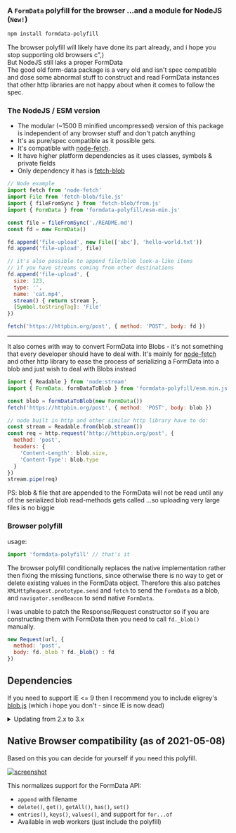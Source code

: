 ### A `FormData` polyfill for the browser ...and a module for NodeJS (`New!`)

```bash
npm install formdata-polyfill
```

The browser polyfill will likely have done its part already, and i hope you stop supporting old browsers c",)<br>
But NodeJS still laks a proper FormData<br>The good old form-data package is a very old and isn't spec compatible and dose some abnormal stuff to construct and read FormData instances that other http libraries are not happy about when it comes to follow the spec.

### The NodeJS / ESM version
- The modular (~1500 B minified uncompressed) version of this package is independent of any browser stuff and don't patch anything
- It's as pure/spec compatible as it possible gets.
- It's compatible with [node-fetch](https://github.com/node-fetch/node-fetch).
- It have higher platform dependencies as it uses classes, symbols & private fields
- Only dependency it has is [fetch-blob](https://github.com/node-fetch/fetch-blob)

```js
// Node example
import fetch from 'node-fetch'
import File from 'fetch-blob/file.js'
import { fileFromSync } from 'fetch-blob/from.js'
import { FormData } from 'formdata-polyfill/esm-min.js'

const file = fileFromSync('./README.md')
const fd = new FormData()

fd.append('file-upload', new File(['abc'], 'hello-world.txt'))
fd.append('file-upload', file)

// it's also possible to append file/blob look-a-like items
// if you have streams coming from other destinations
fd.append('file-upload', {
  size: 123,
  type: '',
  name: 'cat.mp4',
  stream() { return stream },
  [Symbol.toStringTag]: 'File'
})

fetch('https://httpbin.org/post', { method: 'POST', body: fd })
```

----

It also comes with way to convert FormData into Blobs - it's not something that every developer should have to deal with.
It's mainly for [node-fetch](https://github.com/node-fetch/node-fetch) and other http library to ease the process of serializing a FormData into a blob and just wish to deal with Blobs instead
```js
import { Readable } from 'node:stream'
import { FormData, formDataToBlob } from 'formdata-polyfill/esm.min.js'

const blob = formDataToBlob(new FormData())
fetch('https://httpbin.org/post', { method: 'POST', body: blob })

// node built in http and other similar http library have to do:
const stream = Readable.from(blob.stream())
const req = http.request('http://httpbin.org/post', {
  method: 'post',
  headers: {
    'Content-Length': blob.size,
    'Content-Type': blob.type
  }
})
stream.pipe(req)
```

PS: blob & file that are appended to the FormData will not be read until any of the serialized blob read-methods gets called
...so uploading very large files is no biggie

### Browser polyfill

usage:

```js
import 'formdata-polyfill' // that's it
```

The browser polyfill conditionally replaces the native implementation rather then fixing the missing functions,
since otherwise there is no way to get or delete existing values in the FormData object.
Therefore this also patches `XMLHttpRequest.prototype.send` and `fetch` to send the `FormData` as a blob,
and `navigator.sendBeacon` to send native `FormData`.

I was unable to patch the Response/Request constructor
so if you are constructing them with FormData then you need to call `fd._blob()` manually.

```js
new Request(url, {
  method: 'post',
  body: fd._blob ? fd._blob() : fd
})
```

Dependencies
---

If you need to support IE <= 9 then I recommend you to include eligrey's [blob.js]
(which i hope you don't - since IE is now dead)

<details>
    <summary>Updating from 2.x to 3.x</summary>

Previously you had to import the polyfill and use that,
since it didn't replace the global (existing) FormData implementation.
But now it transparently calls `_blob()` for you when you are sending something with fetch or XHR,
by way of monkey-patching the `XMLHttpRequest.prototype.send` and `fetch` functions.

So you maybe had something like this:

```javascript
var FormData = require('formdata-polyfill')
var fd = new FormData(form)
xhr.send(fd._blob())
```

There is no longer anything exported from the module
(though you of course still need to import it to install the polyfill),
so you can now use the FormData object as normal:

```javascript
require('formdata-polyfill')
var fd = new FormData(form)
xhr.send(fd)
```

</details>



Native Browser compatibility (as of 2021-05-08)
---
Based on this you can decide for yourself if you need this polyfill.

[![screenshot](https://user-images.githubusercontent.com/1148376/117550329-0993aa80-b040-11eb-976c-14e31f1a3ba4.png)](https://developer.mozilla.org/en-US/docs/Web/API/FormData#Browser_compatibility)



This normalizes support for the FormData API:

 - `append` with filename
 - `delete()`, `get()`, `getAll()`, `has()`, `set()`
 - `entries()`, `keys()`, `values()`, and support for `for...of`
 - Available in web workers (just include the polyfill)

  [npm-image]: https://img.shields.io/npm/v/formdata-polyfill.svg
  [npm-url]: https://www.npmjs.com/package/formdata-polyfill
  [blob.js]: https://github.com/eligrey/Blob.js
